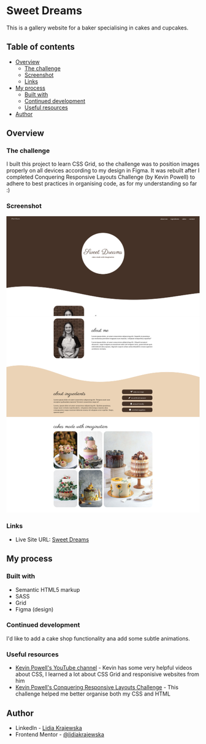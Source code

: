 # Sweet Dreams

This is a gallery website for a baker specialising in cakes and cupcakes.

## Table of contents

- [Overview](#overview)
  - [The challenge](#the-challenge)
  - [Screenshot](#screenshot)
  - [Links](#links)
- [My process](#my-process)
  - [Built with](#built-with)
  - [Continued development](#continued-development)
  - [Useful resources](#useful-resources)
- [Author](#author)

## Overview

### The challenge

I built this project to learn CSS Grid, so the challenge was to position images properly on all devices according to my design in Figma. It was rebuilt after I completed Conquering Responsive Layouts Challenge (by Kevin Powell) to adhere to best practices in organising code, as for my understanding so far :)

### Screenshot

![Hero section](./images/SD-main.png)
![About section](./images/SD-about.png)
![Cakes gallery](./images/SD-cake.png)

### Links

- Live Site URL: [Sweet Dreams](https://nostalgic-bardeen-1be2ab.netlify.app/)

## My process

### Built with

- Semantic HTML5 markup
- SASS
- Grid
- Figma (design)

### Continued development

I'd like to add a cake shop functionality ana add some subtle animations.

### Useful resources

- [Kevin Powell's YouTube channel](https://www.youtube.com/kepowob) - Kevin has some very helpful videos about CSS, I learned a lot about CSS Grid and responisive websites from him
- [Kevin Powell's Conquering Responsive Layouts Challenge](https://courses.kevinpowell.co/conquering-responsive-layouts) - This challenge helped me better organise both my CSS and HTML

## Author

- LinkedIn - [Lidia Krajewska](https://www.linkedin.com/in/lidia-krajewska-02512a1a7/)
- Frontend Mentor - [@lidiakrajewska](https://www.frontendmentor.io/profile/lidiakrajewska)
